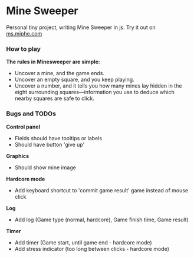 Mine Sweeper
===========

Personal tiny project, writing Mine Sweeper in js. Try it out on [ms.miphe.com](https://ms.miphe.com)

### How to play

**The rules in Minesweeper are simple:**

- Uncover a mine, and the game ends.
- Uncover an empty square, and you keep playing.
- Uncover a number, and it tells you how many mines lay hidden in the eight surrounding squares—information you use to deduce which nearby squares are safe to click.

### Bugs and TODOs

**Control panel**
- Fields should have tooltips or labels
- Should have button 'give up'

**Graphics**
- Should show mine image

**Hardcore mode**
- Add keyboard shortcut to 'commit game result' game instead of mouse click

**Log**
- Add log (Game type (normal, hardcore), Game finish time, Game result)

**Timer**
- Add timer (Game start, until game end - hardcore mode)
- Add stress indicator (too long between clicks - hardcore mode)

